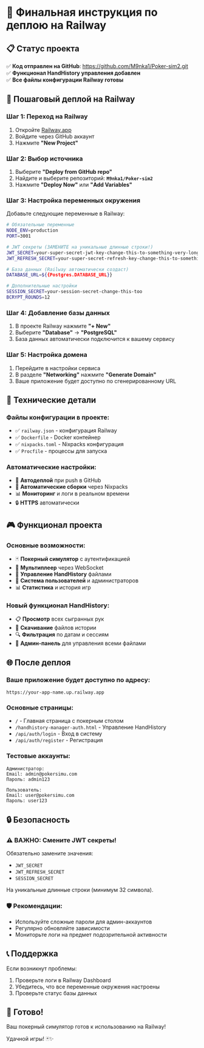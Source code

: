# 🚀 Финальная инструкция по деплою на Railway

## 📋 Статус проекта
✅ **Код отправлен на GitHub**: https://github.com/M9nka1/Poker-sim2.git  
✅ **Функционал HandHistory управления добавлен**  
✅ **Все файлы конфигурации Railway готовы**  

## 🎯 Пошаговый деплой на Railway

### Шаг 1: Переход на Railway
1. Откройте [Railway.app](https://railway.com/)
2. Войдите через GitHub аккаунт
3. Нажмите **"New Project"**

### Шаг 2: Выбор источника
1. Выберите **"Deploy from GitHub repo"**
2. Найдите и выберите репозиторий: **`M9nka1/Poker-sim2`**
3. Нажмите **"Deploy Now"** или **"Add Variables"**

### Шаг 3: Настройка переменных окружения
Добавьте следующие переменные в Railway:

```bash
# Обязательные переменные
NODE_ENV=production
PORT=3001

# JWT секреты (ЗАМЕНИТЕ на уникальные длинные строки!)
JWT_SECRET=your-super-secret-jwt-key-change-this-to-something-very-long-and-secure
JWT_REFRESH_SECRET=your-super-secret-refresh-key-change-this-to-something-different-and-very-long

# База данных (Railway автоматически создаст)
DATABASE_URL=${{Postgres.DATABASE_URL}}

# Дополнительные настройки
SESSION_SECRET=your-session-secret-change-this-too
BCRYPT_ROUNDS=12
```

### Шаг 4: Добавление базы данных
1. В проекте Railway нажмите **"+ New"**
2. Выберите **"Database"** → **"PostgreSQL"**
3. База данных автоматически подключится к вашему сервису

### Шаг 5: Настройка домена
1. Перейдите в настройки сервиса
2. В разделе **"Networking"** нажмите **"Generate Domain"**
3. Ваше приложение будет доступно по сгенерированному URL

## 🔧 Технические детали

### Файлы конфигурации в проекте:
- ✅ `railway.json` - конфигурация Railway
- ✅ `Dockerfile` - Docker контейнер
- ✅ `nixpacks.toml` - Nixpacks конфигурация
- ✅ `Procfile` - процессы для запуска

### Автоматические настройки:
- 🚀 **Автодеплой** при push в GitHub
- 🔄 **Автоматические сборки** через Nixpacks
- 📊 **Мониторинг** и логи в реальном времени
- 🔒 **HTTPS** автоматически

## 🎮 Функционал проекта

### Основные возможности:
- 🃏 **Покерный симулятор** с аутентификацией
- 👥 **Мультиплеер** через WebSocket
- 📁 **Управление HandHistory** файлами
- 🔐 **Система пользователей** и администраторов
- 📊 **Статистика** и история игр

### Новый функционал HandHistory:
- 📋 **Просмотр** всех сыгранных рук
- 💾 **Скачивание** файлов истории
- 🔍 **Фильтрация** по датам и сессиям
- 👑 **Админ-панель** для управления всеми файлами

## 🌐 После деплоя

### Ваше приложение будет доступно по адресу:
`https://your-app-name.up.railway.app`

### Основные страницы:
- `/` - Главная страница с покерным столом
- `/handhistory-manager-auth.html` - Управление HandHistory
- `/api/auth/login` - Вход в систему
- `/api/auth/register` - Регистрация

### Тестовые аккаунты:
```
Администратор:
Email: admin@pokersimu.com
Пароль: admin123

Пользователь:
Email: user@pokersimu.com  
Пароль: user123
```

## 🔒 Безопасность

### ⚠️ ВАЖНО: Смените JWT секреты!
Обязательно замените значения:
- `JWT_SECRET` 
- `JWT_REFRESH_SECRET`
- `SESSION_SECRET`

На уникальные длинные строки (минимум 32 символа).

### 🛡️ Рекомендации:
- Используйте сложные пароли для админ-аккаунтов
- Регулярно обновляйте зависимости
- Мониторьте логи на предмет подозрительной активности

## 📞 Поддержка

Если возникнут проблемы:
1. Проверьте логи в Railway Dashboard
2. Убедитесь, что все переменные окружения настроены
3. Проверьте статус базы данных

## 🎉 Готово!

Ваш покерный симулятор готов к использованию на Railway! 

Удачной игры! 🃏✨ 